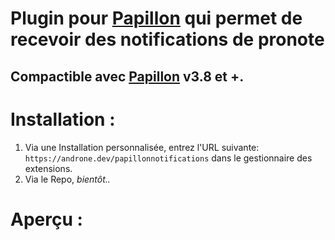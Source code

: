 # Plugin pour [Papillon](https://github.com/PapillonApp/Papillon) qui permet de recevoir des notifications de pronote
## Compactible avec [Papillon](https://github.com/PapillonApp/Papillon) v3.8 et +.

# Installation :
1. Via une Installation personnalisée, entrez l'URL suivante: `https://androne.dev/papillonnotifications` dans le gestionnaire des extensions.
2. Via le Repo, *bientôt..* 

# Aperçu :
